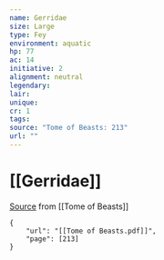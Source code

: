 ```yaml
---
name: Gerridae
size: Large
type: Fey
environment: aquatic
hp: 77
ac: 14
initiative: 2
alignment: neutral
legendary: 
lair: 
unique: 
cr: 1
tags: 
source: "Tome of Beasts: 213"
url: ""
---
```

# [[Gerridae]]

[Source](zotero://open-pdf/library/items/ULEQWHJM?page=213) from [[Tome of Beasts]]

```pdf
{
	"url": "[[Tome of Beasts.pdf]]",
	"page": [213]
}
```

